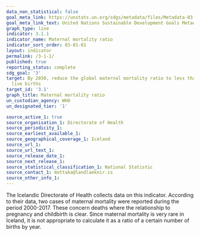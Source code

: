 ```yaml
---
data_non_statistical: false
goal_meta_link: https://unstats.un.org/sdgs/metadata/files/Metadata-03-01-01.pdf
goal_meta_link_text: United Nations Sustainable Development Goals Metadata (pdf 865kB)
graph_type: line
indicator: 3.1.1
indicator_name: Maternal mortality ratio
indicator_sort_order: 03-01-01
layout: indicator
permalink: /3-1-1/
published: true
reporting_status: complete
sdg_goal: '3'
target: By 2030, reduce the global maternal mortality ratio to less than 70 per 100,000
  live births
target_id: '3.1'
graph_title: Maternal mortality ratio
un_custodian_agency: WHO
un_designated_tier: '1'

source_active_1: true
source_organisation_1: Directorate of Health
source_periodicity_1: 
source_earliest_available_1: 
source_geographical_coverage_1: Iceland
source_url_1: 
source_url_text_1: 
source_release_date_1: 
source_next_release_1: 
source_statistical_classification_1: National Statistic
source_contact_1: mottaka@landlaeknir.is
source_other_info_1: 
---
```


The Icelandic Directorate of Health collects data on this indicator. According to their data, two cases of maternal mortality were reported during the period 2000-2017. These concern deaths where the relationship to pregnancy and childbirth is clear. Since maternal mortality is very rare in Iceland, it is not appropriate to calculate it as a ratio of a certain number of births by year.
